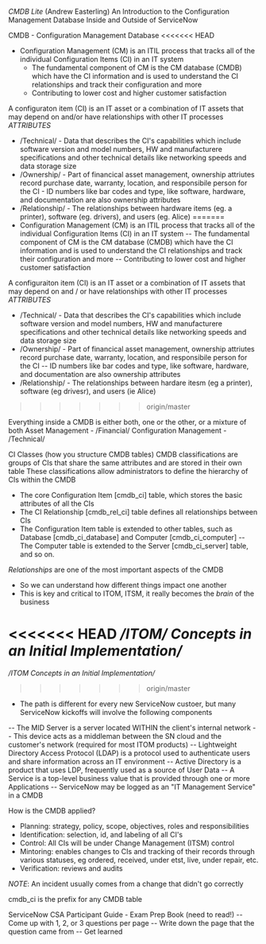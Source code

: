 *CMDB Lite* (Andrew Easterling)
An Introduction to the Configuration Management Database Inside and Outside of ServiceNow

CMDB - Configuration Management Database
<<<<<<< HEAD
- Configuration Management (CM) is an ITIL process that tracks all of the 
  individual Configuration Items (CI) in an IT system
  - The fundamental component of CM is the CM database (CMDB) which have the CI 
    information and is used to understand the CI relationships and track their 
    configuration and more
  - Contributing to lower cost and higher customer satisfaction

A configuraton item (CI) is an IT asset or a combination of IT assets that may depend 
on and/or have relationships with other IT processes
*ATTRIBUTES*
- /Technical/ - Data that describes the CI's capabilities which include software 
                version and model numbers, HW and manufacturere specifications and 
                other technical details like networking speeds and data storage size
- /Ownership/ - Part of financical asset management, ownership attriutes record purchase 
                date, warranty, location, and responsibile person for the CI
              - ID numbers like bar codes and type, like software, hardware, and documentation 
                are also ownership attributes
- /Relationship/ - The relationships between hardware items (eg. a printer), 
                   software (eg. drivers), and users (eg. Alice)
=======
- Configuration Management (CM) is an ITIL process that tracks all of the individual Configuration Items (CI) in an IT system
  -- The fundamental component of CM is the CM database (CMDB) which have the CI information and is used to understand the CI relationships and track their configuration and more
  -- Contributing to lower cost and higher customer satisfaction

A configuraiton item (CI) is an IT asset or a combination of IT assets that may depend on and / or have relationships with other IT processes
  *ATTRIBUTES*
  - /Technical/ - Data that describes the CI's capabilities which include software version and model numbers, HW and manufacturere specifications and other technical details like 
    networking speeds and data storage size
  - /Ownership/ - Part of financical asset management, ownership attriutes record purchase date, warranty, location, and responsibile person for the CI
    -- ID numbers like bar codes and type, like software, hardware, and documentation are also ownership attributes
  - /Relationship/ - The relationships between hardare itesm (eg a printer), software (eg drivesr), and users (ie Alice)
>>>>>>> origin/master

Everything inside a CMDB is either both, one or the other, or a mixture of both
Asset Management - /Financial/
Configuration Management - /Technical/

CI Classes (how you structure CMDB tables)
CMDB classifications are groups of CIs that share the same attributes and are stored in their own table
These classifications allow administrators to define the hierarchy of CIs within the CMDB

- The core Configuration Item [cmdb_ci] table, which stores the basic attributes of all the CIs
- The CI Relationship [cmdb_rel_ci] table defines all relationships between CIs
- The Configuration Item table is extended to other tables, such as Database [cmdb_ci_database] and Computer [cmdb_ci_computer]
  -- The Computer table is extended to the Server [cmdb_ci_server] table, and so on.

*Relationships* are one of the most important aspects of the CMDB
  - So we can understand how different things impact one another
  - This is key and critical to ITOM, ITSM, it really becomes the *brain* of the business

<<<<<<< HEAD
*/ITOM/ Concepts in an Initial Implementation/*
=======
*/ITOM Concepts in an Initial Implementation/*
>>>>>>> origin/master
- The path is different for every new ServiceNow custoer, but many ServiceNow kickoffs will involve the following components

-- The MID Server is a server located WITHIN the client's internal network
  -- This device acts as a middleman between the SN cloud and the customer's network (required for most ITOM products)
-- Lightweight Directory Access Protocol (LDAP) is a protocol used to authenticate users and share information across an IT environment
  -- Active Directory is a product that uses LDP, frequently used as a source of User Data
-- A Service is a top-level business value that is provided through one or more Applications
  -- ServiceNow may be logged as an "IT Management Service" in a CMDB

How is the CMDB applied?
- Planning: strategy, policy, scope, objectives, roles and responsibilities
- Identification: selection, id, and labeling of all CI's
- Control: All CIs will be under Change Management (ITSM) control
- Mintoring: enables changes to CIs and tracking of their records through various statuses, eg ordered, received, under etst, live, under repair, etc.
- Verification: reviews and audits

*NOTE*: An incident usually comes from a change that didn't go correctly

cmdb_ci is the prefix for any CMDB table

ServiceNow CSA Participant Guide - Exam Prep Book (need to read!)
-- Come up with 1, 2, or 3 questions per page
-- Write down the page that the question came from
-- Get learned



